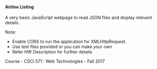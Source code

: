 #### Airline Listing
A very basic JavaScript webpage to read JSON files and display relevant details. 

Note:
- Enable CORS to run the application for XMLHttpRequest.
- Use test files provided or you can make your own
- Refer HW Description for further details

Course - CSCI 571 : Web Technologies - Fall 2017
